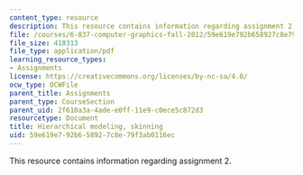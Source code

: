 ```yaml
---
content_type: resource
description: This resource contains information regarding assignment 2.
file: /courses/6-837-computer-graphics-fall-2012/59e619e792b658927c8e79f3ab0116ec_MIT6_837F12_assn2.pdf
file_size: 418313
file_type: application/pdf
learning_resource_types:
- Assignments
license: https://creativecommons.org/licenses/by-nc-sa/4.0/
ocw_type: OCWFile
parent_title: Assignments
parent_type: CourseSection
parent_uid: 2f610a3a-4ade-e0ff-11e9-c0ece5c872d3
resourcetype: Document
title: Hierarchical modeling, skinning
uid: 59e619e7-92b6-5892-7c8e-79f3ab0116ec
---
```

This resource contains information regarding assignment 2.